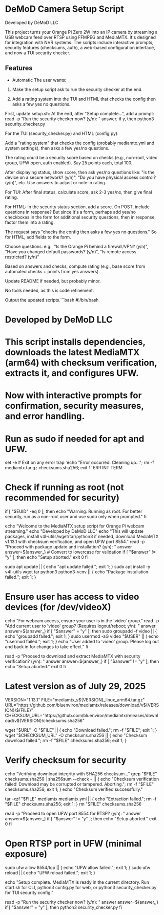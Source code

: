# DeMoD Camera Setup Script

Developed by DeMoD LLC

This project turns your Orange Pi Zero 2W into an IP camera by streaming a USB webcam feed over RTSP using FFMPEG and MediaMTX. It's designed for integration with NVR systems. The scripts include interactive prompts, security features (checksums, auth), a web-based configuration interface, and now a TUI security checker.

## Features
- Automatic The user wants:

1. Make the setup script ask to run the security checker at the end.

2. Add a rating system into the TUI and HTML that checks the config then asks a few yes no questions.

First, update setup.sh: At the end, after "Setup complete...", add a prompt: read -p "Run the security checker now? (y/n): " answer; if y, then python3 security_checker.py

For the TUI (security_checker.py) and HTML (config.py):

Add a "rating system" that checks the config (probably mediamtx.yml and system settings), then asks a few yes/no questions.

The rating could be a security score based on checks (e.g., non-root, video group, UFW open, auth enabled). Say 25 points each, total 100.

After displaying status, show score, then ask yes/no questions like: "Is the device on a secure network? (y/n)", "Do you have physical access control? (y/n)", etc. Use answers to adjust or note in rating.

For TUI: After final status, calculate score, ask 2-3 yes/no, then give final rating.

For HTML: In the security status section, add a score. On POST, include questions in response? But since it's a form, perhaps add yes/no checkboxes in the form for additional security questions, then in response, factor them into a rating.

The request says "checks the config then asks a few yes no questions." So for HTML, add fields to the form.

Choose questions: e.g., "Is the Orange Pi behind a firewall/VPN? (y/n)", "Have you changed default passwords? (y/n)", "Is remote access restricted? (y/n)"

Based on answers and checks, compute rating (e.g., base score from automated checks + points from yes answers).

Update README if needed, but probably minor.

No tools needed, as this is code refinement.

Output the updated scripts.```bash
#!/bin/bash

# Developed by DeMoD LLC
# This script installs dependencies, downloads the latest MediaMTX (arm64) with checksum verification, extracts it, and configures UFW.
# Now with interactive prompts for confirmation, security measures, and error handling.
# Run as sudo if needed for apt and UFW.

set -e  # Exit on any error
trap 'echo "Error occurred. Cleaning up..."; rm -f mediamtx.tar.gz checksums.sha256; exit 1' ERR INT TERM

# Check if running as root (not recommended for security)
if [ "$EUID" -eq 0 ]; then
  echo "Warning: Running as root. For better security, run as a non-root user and use sudo only when prompted."
fi

echo "Welcome to the MediaMTX setup script for Orange Pi webcam streaming."
echo "Developed by DeMoD LLC"
echo "This will update packages, install v4l-utils/wget/tar/python3 if needed, download MediaMTX v1.13.1 with checksum verification, and open UFW port 8554."
read -p "Proceed with package update and installation? (y/n): " answer
answer=${answer,,}  # Convert to lowercase for validation
if [ "$answer" != "y" ]; then
  echo "Setup aborted."
  exit 0
fi

sudo apt update || { echo "apt update failed."; exit 1; }
sudo apt install -y v4l-utils wget tar python3 python3-venv || { echo "Package installation failed."; exit 1; }

# Ensure user has access to video devices (for /dev/videoX)
echo "For webcam access, ensure your user is in the 'video' group."
read -p "Add current user to 'video' group? (Requires logout/reboot; y/n): " answer
answer=${answer,,}
if [ "$answer" = "y" ]; then
  sudo groupadd -f video || { echo "groupadd failed."; exit 1; }
  sudo usermod -aG video "$USER" || { echo "usermod failed."; exit 1; }
  echo "User added to 'video' group. Please log out and back in for changes to take effect."
fi

read -p "Proceed to download and extract MediaMTX with security verification? (y/n): " answer
answer=${answer,,}
if [ "$answer" != "y" ]; then
  echo "Setup aborted."
  exit 0
fi

# Latest version as of July 29, 2025
VERSION="1.13.1"
FILE="mediamtx_v${VERSION}_linux_arm64.tar.gz"
URL="https://github.com/bluenviron/mediamtx/releases/download/v${VERSION}/${FILE}"
CHECKSUM_URL="https://github.com/bluenviron/mediamtx/releases/download/v${VERSION}/checksums.sha256"

wget "$URL" -O "$FILE" || { echo "Download failed."; rm -f "$FILE"; exit 1; }
wget "$CHECKSUM_URL" -O checksums.sha256 || { echo "Checksum download failed."; rm -f "$FILE" checksums.sha256; exit 1; }

# Verify checksum for security
echo "Verifying download integrity with SHA256 checksum..."
grep "$FILE" checksums.sha256 | sha256sum --check - || { echo "Checksum verification failed! Download may be corrupted or tampered. Aborting."; rm -f "$FILE" checksums.sha256; exit 1; }
echo "Checksum verified successfully."

tar -xzf "$FILE" mediamtx mediamtx.yml || { echo "Extraction failed."; rm -f "$FILE" checksums.sha256; exit 1; }
rm "$FILE" checksums.sha256

read -p "Proceed to open UFW port 8554 for RTSP? (y/n): " answer
answer=${answer,,}
if [ "$answer" != "y" ]; then
  echo "Setup aborted."
  exit 0
fi

# Open RTSP port in UFW (minimal exposure)
sudo ufw allow 8554/tcp || { echo "UFW allow failed."; exit 1; }
sudo ufw reload || { echo "UFW reload failed."; exit 1; }

echo "Setup complete. MediaMTX is ready in the current directory. Run start.sh for CLI, python3 config.py for web, or python3 security_checker.py for TUI security config."

read -p "Run the security checker now? (y/n): " answer
answer=${answer,,}
if [ "$answer" = "y" ]; then
  python3 security_checker.py
fi
